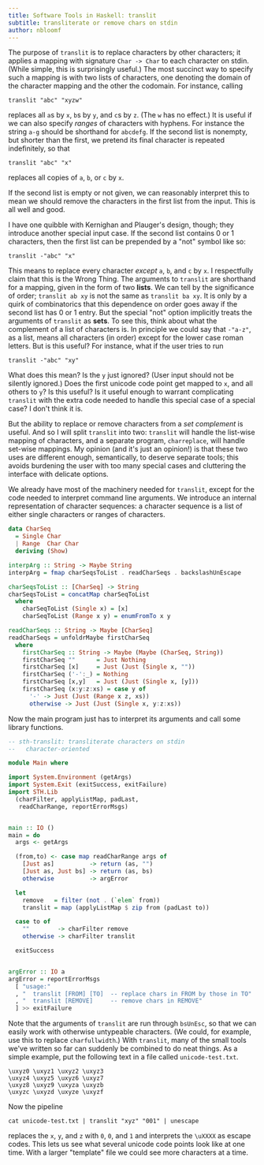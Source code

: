```yaml
---
title: Software Tools in Haskell: translit
subtitle: transliterate or remove chars on stdin
author: nbloomf
---
```


The purpose of ``translit`` is to replace characters by other characters; it applies a mapping with signature ``Char -> Char`` to each character on stdin. (While simple, this is surprisingly useful.) The most succinct way to specify such a mapping is with two lists of characters, one denoting the domain of the character mapping and the other the codomain. For instance, calling

    translit "abc" "xyzw"

replaces all ``a``s by ``x``, ``b``s by ``y``, and ``c``s by ``z``. (The ``w`` has no effect.) It is useful if we can also specify *ranges* of characters with hyphens. For instance the string ``a-g`` should be shorthand for ``abcdefg``. If the second list is nonempty, but shorter than the first, we pretend its final character is repeated indefinitely, so that

    translit "abc" "x"

replaces all copies of ``a``, ``b``, or ``c`` by ``x``.

If the second list is empty or not given, we can reasonably interpret this to mean we should remove the characters in the first list from the input. This is all well and good.

I have one quibble with Kernighan and Plauger's design, though; they introduce another special input case. If the second list contains 0 or 1 characters, then the first list can be prepended by a "not" symbol like so:

    translit -"abc" "x"

This means to replace every character *except* ``a``, ``b``, and ``c`` by ``x``. I respectfully claim that this is the Wrong Thing. The arguments to ``translit`` are shorthand for a mapping, given in the form of two **lists**. We can tell by the significance of order; ``translit ab xy`` is not the same as ``translit ba xy``. It is only by a quirk of combinatorics that this dependence on order goes away if the second list has 0 or 1 entry. But the special "not" option implicitly treats the arguments of ``translit`` as **sets**. To see this, think about what the complement of a list of characters is. In principle we could say that ``-"a-z"``, as a list, means all characters (in order) except for the lower case roman letters. But is this useful? For instance, what if the user tries to run

    translit -"abc" "xy"

What does this mean? Is the ``y`` just ignored? (User input should not be silently ignored.) Does the first unicode code point get mapped to ``x``, and all others to ``y``? Is this useful? Is it useful enough to warrant complicating ``translit`` with the extra code needed to handle this special case of a special case? I don't think it is.

But the ability to replace or remove characters from a *set complement* is useful. And so I will split ``translit`` into two: ``translit`` will handle the list-wise mapping of characters, and a separate program, ``charreplace``, will handle set-wise mappings. My opinion (and it's just an opinion!) is that these two uses are different enough, semantically, to deserve separate tools; this avoids burdening the user with too many special cases and cluttering the interface with delicate options.

We already have most of the machinery needed for ``translit``, except for the code needed to interpret command line arguments. We introduce an internal representation of character sequences: a character sequence is a list of either single characters or ranges of characters.


```haskell
data CharSeq
  = Single Char
  | Range  Char Char
  deriving (Show)

interpArg :: String -> Maybe String
interpArg = fmap charSeqsToList . readCharSeqs . backslashUnEscape

charSeqsToList :: [CharSeq] -> String
charSeqsToList = concatMap charSeqToList
  where
    charSeqToList (Single x) = [x]
    charSeqToList (Range x y) = enumFromTo x y

readCharSeqs :: String -> Maybe [CharSeq]
readCharSeqs = unfoldrMaybe firstCharSeq
  where
    firstCharSeq :: String -> Maybe (Maybe (CharSeq, String))
    firstCharSeq ""      = Just Nothing
    firstCharSeq [x]     = Just (Just (Single x, ""))
    firstCharSeq ('-':_) = Nothing
    firstCharSeq [x,y]   = Just (Just (Single x, [y]))
    firstCharSeq (x:y:z:xs) = case y of
      '-' -> Just (Just (Range x z, xs))
      otherwise -> Just (Just (Single x, y:z:xs))
```


Now the main program just has to interpret its arguments and call some library functions.


```haskell
-- sth-translit: transliterate characters on stdin
--   character-oriented

module Main where

import System.Environment (getArgs)
import System.Exit (exitSuccess, exitFailure)
import STH.Lib
  (charFilter, applyListMap, padLast,
   readCharRange, reportErrorMsgs)


main :: IO ()
main = do
  args <- getArgs

  (from,to) <- case map readCharRange args of
    [Just as]          -> return (as, "")
    [Just as, Just bs] -> return (as, bs)
    otherwise          -> argError

  let
    remove   = filter (not . (`elem` from))
    translit = map (applyListMap $ zip from (padLast to))

  case to of
    ""        -> charFilter remove
    otherwise -> charFilter translit

  exitSuccess


argError :: IO a
argError = reportErrorMsgs
  [ "usage:"
  , "  translit [FROM] [TO]  -- replace chars in FROM by those in TO"
  , "  translit [REMOVE]     -- remove chars in REMOVE"
  ] >> exitFailure
```


Note that the arguments of ``translit`` are run through ``bsUnEsc``, so that we can easily work with otherwise untypeable characters. (We could, for example, use this to replace ``charfullwidth``.) With ``translit``, many of the small tools we've written so far can suddenly be combined to do neat things. As a simple example, put the following text in a file called ``unicode-test.txt``.


```
\uxyz0 \uxyz1 \uxyz2 \uxyz3
\uxyz4 \uxyz5 \uxyz6 \uxyz7
\uxyz8 \uxyz9 \uxyza \uxyzb
\uxyzc \uxyzd \uxyze \uxyzf
```


Now the pipeline

    cat unicode-test.txt | translit "xyz" "001" | unescape

replaces the ``x``, ``y``, and ``z`` with ``0``, ``0``, and ``1`` and interprets the ``\uXXXX`` as escape codes. This lets us see what several unicode code points look like at one time. With a larger "template" file we could see more characters at a time.

